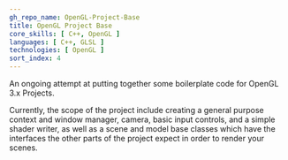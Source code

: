 ```yaml
---
gh_repo_name: OpenGL-Project-Base
title: OpenGL Project Base
core_skills: [ C++, OpenGL ]
languages: [ C++, GLSL ]
technologies: [ OpenGL ]
sort_index: 4
---
```

An ongoing attempt at putting together some boilerplate code for OpenGL 3.x Projects.

Currently, the scope of the project include creating a general purpose context and window manager, camera, basic input controls, and a simple shader writer, as well as a scene and model base classes which have the interfaces the other parts of the project expect in order to render your scenes.
